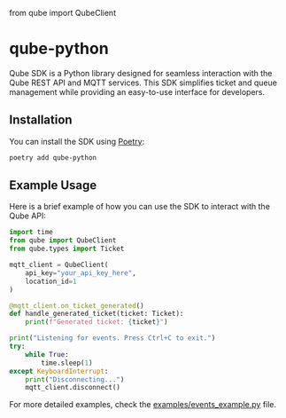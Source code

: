 from qube import QubeClient

# qube-python

Qube SDK is a Python library designed for seamless interaction with the Qube REST API and MQTT services. This SDK simplifies ticket and queue management while providing an easy-to-use interface for developers.

## Installation

You can install the SDK using [Poetry](https://python-poetry.org/):

```bash
poetry add qube-python
```

## Example Usage

Here is a brief example of how you can use the SDK to interact with the Qube API:

```python
import time
from qube import QubeClient
from qube.types import Ticket

mqtt_client = QubeClient(
    api_key="your_api_key_here",
    location_id=1
)

@mqtt_client.on_ticket_generated()
def handle_generated_ticket(ticket: Ticket):
    print(f"Generated ticket: {ticket}")

print("Listening for events. Press Ctrl+C to exit.")
try:
    while True:
        time.sleep(1)
except KeyboardInterrupt:
    print("Disconnecting...")
    mqtt_client.disconnect()
```
For more detailed examples, check the [examples/events_example.py](examples/events_example.py) file.
